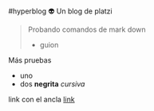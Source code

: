 #hyperblog 👽
Un blog de platzi
> Probando comandos de mark down
> - guion

Más pruebas
* uno
* dos
**negrita** *cursiva* 

link con el ancla [link][link]

[link]: https://www.google.com/search?q=imagen&oq=&aqs=chrome.0.35i39i362l7j69i59i450.356562550j0j7&sourceid=chrome&ie=UTF-8
